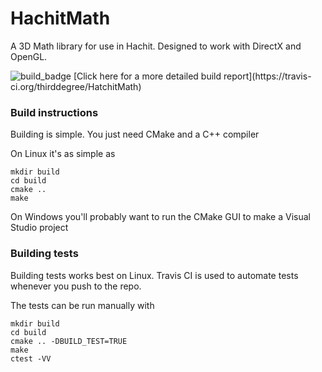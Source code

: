 # HachitMath
A 3D Math library for use in Hachit. Designed to work with DirectX and OpenGL.

<img src="https://travis-ci.org/thirddegree/HatchitMath.svg" alt="build_badge">
[Click here for a more detailed build report](https://travis-ci.org/thirddegree/HatchitMath)


### Build instructions

Building is simple. You just need CMake and a C++ compiler

On Linux it's as simple as

```
mkdir build
cd build
cmake ..
make
```

On Windows you'll probably want to run the CMake GUI to make a Visual Studio
project

### Building tests

Building tests works best on Linux. Travis CI is used to automate tests whenever
you push to the repo.

The tests can be run manually with

```
mkdir build
cd build
cmake .. -DBUILD_TEST=TRUE
make
ctest -VV
```
